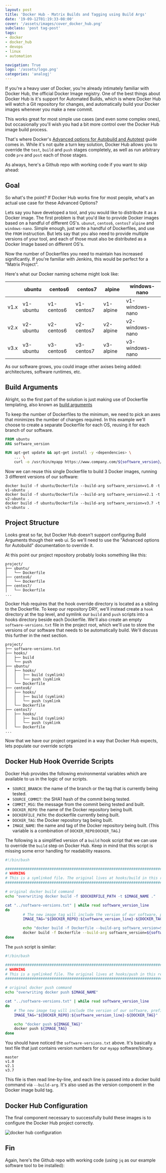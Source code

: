 ```yaml
---
layout: post
title: 'Docker Hub - Matrix Builds and Tagging using Build Args'
date: '19-09-12T01:19:33-08:00'
cover: '/assets/images/cover_docker_hub.png'
subclass: 'post tag-post'
tags:
- docker
- docker_hub
- devops
- linux
- automation

navigation: True
logo: '/assets/logo.png'
categories: 'analogj'
---
```


If you're a heavy user of Docker, you're already intimately familiar with Docker Hub, the official Docker Image registry.
One of the best things about Docker Hub is it's support for Automated Builds, which is where Docker Hub will watch a
Git repository for changes, and automatically build your Docker images whenever you make a new commit.

This works great for most simple use cases (and even some complex ones), but occasionally you'll wish you had a bit more control
over the Docker Hub image build process.

That's where Docker's [Advanced options for Autobuild and Autotest](https://docs.docker.com/docker-hub/builds/advanced/)
guide comes in. While it's not quite a turn key solution, Docker Hub allows you to override the `test`, `build` and `push`
stages completely, as well as run arbitrary code `pre` and `post` each of those stages.


As always, here's a Github repo with working code if you want to skip ahead:

<div class="github-widget" data-repo="AnalogJ/docker-hub-matrix-builds"></div>


## Goal

So what's the point? If Docker Hub works fine for most people, what's an actual use case for these Advanced Options?

Lets say you have developed a tool, and you would like to distribute it as a Docker image. The first problem is that you'd
like to provide Docker images based on a handful of different OS's. `ubunut`, `centos6`, `centos7` `alpine` and `windows-nano`.
Simple enough, just write a handful of Dockerfiles, and use the `FROM` instruction.
But lets say that you also need to provide multiple versions of your tool, and each of those must also be distributed as a
Docker Image based on different OS's.

Now the number of Dockerfiles you need to maintain has increased significantly. If you're familiar with Jenkins, this would
be perfect for a "Matrix Project".

Here's what our Docker naming scheme might look like:

|      | ubuntu    | centos6    | centos7    | alpine    | windows-nano    |
|------|-----------|------------|------------|-----------|-----------------|
| v1.x | v1-ubuntu | v1-centos6 | v1-centos7 | v1-alpine | v1-windows-nano |
| v2.x | v2-ubuntu | v2-centos6 | v2-centos7 | v2-alpine | v2-windows-nano |
| v3.x | v3-ubuntu | v3-centos6 | v3-centos7 | v3-alpine | v3-windows-nano |

As our software grows, you could image other axises being added: architectures, software runtimes, etc.

## Build Arguments

Alright, so the first part of the solution is just making use of Dockerfile templating, also known as [build arguments](https://docs.docker.com/engine/reference/commandline/build/#set-build-time-variables---build-arg)

To keep the number of Dockerfiles to the minimum, we need to pick an axes that minimizes the number of changes required.
In this example we'll choose to create a separate Dockerfile for each OS, reusing it for each branch of our software.

```Dockerfile
FROM ubuntu
ARG software_version

RUN apt-get update && apt-get install -y <dependencies> \
    ... \
    curl -o /usr/bin/myapp https://www.company.com/${software_version}/myapp-${software_version}

```

Now we can reuse this single Dockerfile to build 3 Docker images, running 3 different versions of our software:

```
docker build -f ubuntu/Dockerfile --build-arg software_version=v1.0 -t v1-ubuntu .
docker build -f ubuntu/Dockerfile --build-arg software_version=v2.1 -t v2-ubuntu .
docker build -f ubuntu/Dockerfile --build-arg software_version=v3.7 -t v3-ubuntu .
```

## Project Structure
Looks great so far, but Docker Hub doesn't support configuring Build Arguments though their web ui. So we'll need to use the
"Advanced options for Autobuild" documentation to override it.

At this point our project repository probably looks something like this:

```
project/
├── ubuntu/
│   └── Dockerfile
├── centos6/
│   └── Dockerfile
├── centos7/
│   └── Dockerfile
...
```

Docker Hub requires that the hook override directory is located as a sibling to the Dockerfile.
To keep our repository DRY, we'll instead create a `hook` directory at the top level, and symlink our `build` and `push`
scripts into a hooks directory beside each Dockerfile. We'll also create an empty `software-versions.txt` file in the project root,
which we'll use to store the versions of our software that needs to be automatically build. We'll discuss this further in the next section.

```
project/
├── software-versions.txt
├── hooks/
│   ├── build
│   └── push
├── ubuntu/
│   ├── hooks/
│   │   ├── build (symlink)
│   │   └── push (symlink
│   └── Dockerfile
├── centos6/
│   ├── hooks/
│   │   ├── build (symlink)
│   │   └── push (symlink
│   └── Dockerfile
├── centos7/
│   ├── hooks/
│   │   ├── build (symlink)
│   │   └── push (symlink
│   └── Dockerfile
...
```

Now that we have our project organized in a way that Docker Hub expects, lets populate our override scripts

## Docker Hub Hook Override Scripts


Docker Hub provides the following environmental variables which are available to us in the logic of our scripts.

- `SOURCE_BRANCH`: the name of the branch or the tag that is currently being tested.
- `SOURCE_COMMIT`: the SHA1 hash of the commit being tested.
- `COMMIT_MSG`: the message from the commit being tested and built.
- `DOCKER_REPO`: the name of the Docker repository being built.
- `DOCKERFILE_PATH`: the dockerfile currently being built.
- `DOCKER_TAG`: the Docker repository tag being built.
- `IMAGE_NAME`: the name and tag of the Docker repository being built. (This variable is a combination of `DOCKER_REPO`:`DOCKER_TAG`.)

The following is a simplified version of a `build` hook script that we can use to override the `build` step on Docker Hub.
Keep in mind that this script is missing some error handling for readability reasons.

```bash
#!/bin/bash

###############################################################################
# WARNING
# This is a symlinked file. The original lives at hooks/build in this repository
###############################################################################

# original docker build command
echo "overwriting docker build -f $DOCKERFILE_PATH -t $IMAGE_NAME ."

cat "../software-versions.txt" | while read software_version_line
do
        # The new image tag will include the version of our software, prefixed to the os image we're currently building
        IMAGE_TAG="${DOCKER_REPO}:${software_version_line}-${DOCKER_TAG}"

        echo "docker build -f Dockerfile --build-arg software_version=${software_version_line} -t ${IMAGE_TAG} ../"
        docker build -f Dockerfile --build-arg software_version=${software_version_line} -t ${IMAGE_TAG} ../
done

```

The `push` script is similar:

```bash
#!/bin/bash

###############################################################################
# WARNING
# This is a symlinked file. The original lives at hooks/push in this repository
###############################################################################

# original docker push command
echo "overwriting docker push $IMAGE_NAME"

cat "../software-versions.txt" | while read software_version_line
do
    # The new image tag will include the version of our software, prefixed to the os image we're currently building
    IMAGE_TAG="${DOCKER_REPO}:${software_version_line}-${DOCKER_TAG}"

    echo "docker push ${IMAGE_TAG}"
    docker push ${IMAGE_TAG}
done

```

You should have noticed the `software-versions.txt` above. It's basically a text file that just contains version numbers for
our `myapp` software/binary.

```
master
v1.0
v2.1
v3.7
```
This file is then read line-by-line, and each line is passed into a docker build command via `--build-arg`. It's also used as the
version component in the Docker image build tag.

## Docker Hub Configuration

The final component necessary to successfully build these images is to configure the Docker Hub project correctly.

<img src="{{ site.url }}/assets/images/docker-hub/docker-hub-configuration.png" alt="docker hub configuration" style="max-height: 500px;"/>

## Fin

Again, here's the Github repo with working code (using `jq` as our example software tool to be installed):

<div class="github-widget" data-repo="AnalogJ/docker-hub-matrix-builds"></div>
